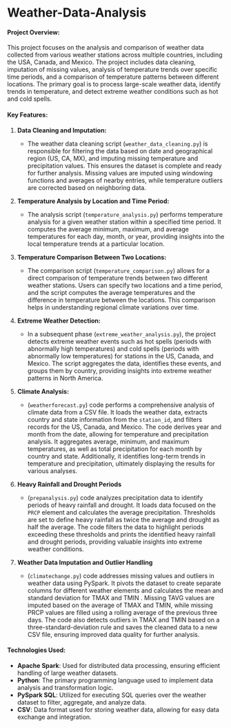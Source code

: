 # Weather-Data-Analysis

#### **Project Overview:**
This project focuses on the analysis and comparison of weather data collected from various weather stations across multiple countries, including the USA, Canada, and Mexico. The project includes data cleaning, imputation of missing values, analysis of temperature trends over specific time periods, and a comparison of temperature patterns between different locations. The primary goal is to process large-scale weather data, identify trends in temperature, and detect extreme weather conditions such as hot and cold spells. 

#### **Key Features:**

1. **Data Cleaning and Imputation:**
   - The weather data cleaning script (`weather_data_cleaning.py`) is responsible for filtering the data based on date and geographical region (US, CA, MX), and imputing missing temperature and precipitation values. This ensures the dataset is complete and ready for further analysis. Missing values are imputed using windowing functions and averages of nearby entries, while temperature outliers are corrected based on neighboring data.

2. **Temperature Analysis by Location and Time Period:**
   - The analysis script (`temperature_analysis.py`) performs temperature analysis for a given weather station within a specified time period. It computes the average minimum, maximum, and average temperatures for each day, month, or year, providing insights into the local temperature trends at a particular location.

3. **Temperature Comparison Between Two Locations:**
   - The comparison script (`temperature_comparison.py`) allows for a direct comparison of temperature trends between two different weather stations. Users can specify two locations and a time period, and the script computes the average temperatures and the difference in temperature between the locations. This comparison helps in understanding regional climate variations over time.

4. **Extreme Weather Detection:**
   - In a subsequent phase (`extreme_weather_analysis.py`), the project detects extreme weather events such as hot spells (periods with abnormally high temperatures) and cold spells (periods with abnormally low temperatures) for stations in the US, Canada, and Mexico. The script aggregates the data, identifies these events, and groups them by country, providing insights into extreme weather patterns in North America.
  

5. **Climate Analysis:**
   - (`weatherforecast.py`) code performs a comprehensive analysis of climate data from a CSV file. It loads the weather data, extracts country and state information from the `station_id`, and filters records for the US, Canada, and Mexico. The code derives year and month from the date, allowing for temperature and precipitation analysis. It aggregates average, minimum, and maximum temperatures, as well as total precipitation for each month by country and state. Additionally, it identifies long-term trends in temperature and precipitation, ultimately displaying the results for various analyses.

6. **Heavy Rainfall and Drought Periods**
   - (`prepanalysis.py`) code analyzes precipitation data to identify periods of heavy rainfall and drought. It loads data focused on the `PRCP` element and calculates the average precipitation. Thresholds are set to define heavy rainfall as twice the average and drought as half the average. The code filters the data to highlight periods exceeding these thresholds and prints the identified heavy rainfall and drought periods, providing valuable insights into extreme weather conditions.

7. **Weather Data Imputation and Outlier Handling**
   - (`climatechange.py`) code addresses missing values and outliers in weather data using PySpark. It pivots the dataset to create separate columns for different weather elements and calculates the mean and standard deviation for TMAX and TMIN . Missing TAVG values are imputed based on the average of TMAX and TMIN, while missing PRCP values are filled using a rolling average of the previous three days. The code also detects outliers in TMAX and TMIN based on a three-standard-deviation rule and saves the cleaned data to a new CSV file, ensuring improved data quality for further analysis.

#### **Technologies Used:**
- **Apache Spark**: Used for distributed data processing, ensuring efficient handling of large weather datasets.
- **Python**: The primary programming language used to implement data analysis and transformation logic.
- **PySpark SQL**: Utilized for executing SQL queries over the weather dataset to filter, aggregate, and analyze data.
- **CSV**: Data format used for storing weather data, allowing for easy data exchange and integration.
